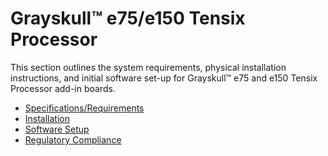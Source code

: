 # Grayskull™ e75/e150 Tensix Processor

This section outlines the system requirements, physical installation instructions, and initial software set-up for Grayskull™ e75 and e150 Tensix Processor add-in boards.

- [Specifications/Requirements](./specifications.md)
- [Installation](./installation.md)
- [Software Setup](https://docs.tenstorrent.com/quickstart.html)
- [Regulatory Compliance](../compliance.md)
